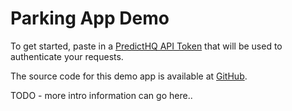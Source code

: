 # Parking App Demo

To get started, paste in a [PredictHQ API Token](https://docs.predicthq.com/oauth2/introduction) that will be used to authenticate your requests.

The source code for this demo app is available at [GitHub](https://github.com/predicthq/streamlit-parking-demo).

TODO - more intro information can go here..